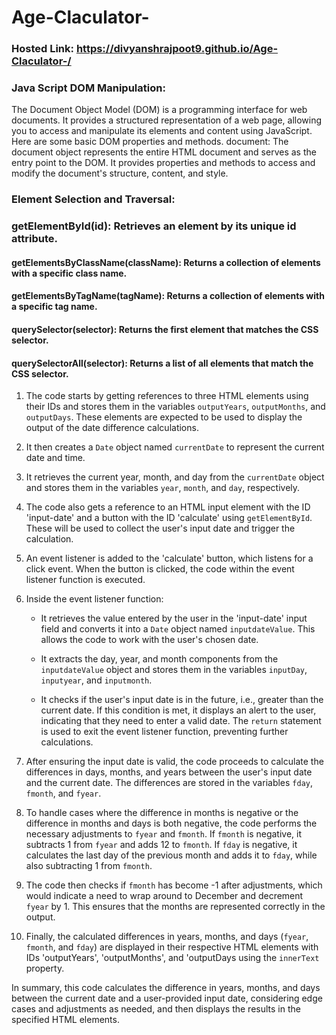 # Age-Claculator-
### Hosted Link: https://divyanshrajpoot9.github.io/Age-Claculator-/
### Java Script DOM Manipulation:
The Document Object Model (DOM) is a programming interface for web documents. It provides a structured representation of a web page, allowing you to access and manipulate its elements and content using JavaScript. Here are some basic DOM properties and methods.
document: The document object represents the entire HTML document and serves as the entry point to the DOM. It provides properties and methods to access and modify the document's structure, content, and style.

### Element Selection and Traversal:

  ### getElementById(id): Retrieves an element by its unique id attribute.
  #### getElementsByClassName(className): Returns a collection of elements with a specific class name.
  ####  getElementsByTagName(tagName): Returns a collection of elements with a specific tag name.
  ####  querySelector(selector): Returns the first element that matches the CSS selector.
  ####  querySelectorAll(selector): Returns a list of all elements that match the CSS selector.

1. The code starts by getting references to three HTML elements using their IDs and stores them in the variables `outputYears`, `outputMonths`, and `outputDays`. These elements are expected to be used to display the output of the date difference calculations.

2. It then creates a `Date` object named `currentDate` to represent the current date and time.

3. It retrieves the current year, month, and day from the `currentDate` object and stores them in the variables `year`, `month`, and `day`, respectively.

4. The code also gets a reference to an HTML input element with the ID 'input-date' and a button with the ID 'calculate' using `getElementById`. These will be used to collect the user's input date and trigger the calculation.

5. An event listener is added to the 'calculate' button, which listens for a click event. When the button is clicked, the code within the event listener function is executed.

6. Inside the event listener function:
   - It retrieves the value entered by the user in the 'input-date' input field and converts it into a `Date` object named `inputdateValue`. This allows the code to work with the user's chosen date.

   - It extracts the day, year, and month components from the `inputdateValue` object and stores them in the variables `inputDay`, `inputyear`, and `inputmonth`.

   - It checks if the user's input date is in the future, i.e., greater than the current date. If this condition is met, it displays an alert to the user, indicating that they need to enter a valid date. The `return` statement is used to exit the event listener function, preventing further calculations.

7. After ensuring the input date is valid, the code proceeds to calculate the differences in days, months, and years between the user's input date and the current date. The differences are stored in the variables `fday`, `fmonth`, and `fyear`.

8. To handle cases where the difference in months is negative or the difference in months and days is both negative, the code performs the necessary adjustments to `fyear` and `fmonth`. If `fmonth` is negative, it subtracts 1 from `fyear` and adds 12 to `fmonth`. If `fday` is negative, it calculates the last day of the previous month and adds it to `fday`, while also subtracting 1 from `fmonth`.

9. The code then checks if `fmonth` has become -1 after adjustments, which would indicate a need to wrap around to December and decrement `fyear` by 1. This ensures that the months are represented correctly in the output.

10. Finally, the calculated differences in years, months, and days (`fyear`, `fmonth`, and `fday`) are displayed in their respective HTML elements with IDs 'outputYears', 'outputMonths', and 'outputDays using the `innerText` property.

In summary, this code calculates the difference in years, months, and days between the current date and a user-provided input date, considering edge cases and adjustments as needed, and then displays the results in the specified HTML elements.

